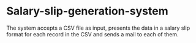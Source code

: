 # Salary-slip-generation-system
The system accepts a CSV file as input, presents the data in a salary slip format for each record in the CSV and sends a mail to each of them.
